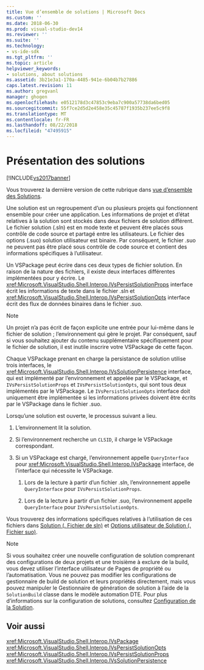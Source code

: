 ```yaml
---
title: Vue d’ensemble de solutions | Microsoft Docs
ms.custom: ''
ms.date: 2018-06-30
ms.prod: visual-studio-dev14
ms.reviewer: ''
ms.suite: ''
ms.technology:
- vs-ide-sdk
ms.tgt_pltfrm: ''
ms.topic: article
helpviewer_keywords:
- solutions, about solutions
ms.assetid: 3b21e3a1-170a-4485-941e-6b04b7b27886
caps.latest.revision: 11
ms.author: gregvanl
manager: ghogen
ms.openlocfilehash: e0512178d3c47853c9eba7c900a57738da6bed05
ms.sourcegitcommit: 55f7ce2d5d2e458e35c45787f1935b237ee5c9f8
ms.translationtype: MT
ms.contentlocale: fr-FR
ms.lasthandoff: 08/22/2018
ms.locfileid: "47495915"
---
```

# <a name="solutions-overview"></a>Présentation des solutions
[!INCLUDE[vs2017banner](../../includes/vs2017banner.md)]

Vous trouverez la dernière version de cette rubrique dans [vue d’ensemble des Solutions](https://docs.microsoft.com/visualstudio/extensibility/internals/solutions-overview).  
  
Une solution est un regroupement d’un ou plusieurs projets qui fonctionnent ensemble pour créer une application. Les informations de projet et d’état relatives à la solution sont stockés dans deux fichiers de solution différent. Le fichier solution (.sln) est en mode texte et peuvent être placés sous contrôle de code source et partagé entre les utilisateurs. Le fichier des options (.suo) solution utilisateur est binaire. Par conséquent, le fichier .suo ne peuvent pas être placé sous contrôle de code source et contient des informations spécifiques à l’utilisateur.  
  
 Un VSPackage peut écrire dans ces deux types de fichier solution. En raison de la nature des fichiers, il existe deux interfaces différentes implémentées pour y écrire. Le <xref:Microsoft.VisualStudio.Shell.Interop.IVsPersistSolutionProps> interface écrit les informations de texte dans le fichier .sln et <xref:Microsoft.VisualStudio.Shell.Interop.IVsPersistSolutionOpts> interface écrit des flux de données binaires dans le fichier .suo.  
  
> [!NOTE]
>  Un projet n’a pas écrit de façon explicite une entrée pour lui-même dans le fichier de solution ; l’environnement qui gère le projet. Par conséquent, sauf si vous souhaitez ajouter du contenu supplémentaire spécifiquement pour le fichier de solution, il est inutile inscrire votre VSPackage de cette façon.  
  
 Chaque VSPackage prenant en charge la persistance de solution utilise trois interfaces, le <xref:Microsoft.VisualStudio.Shell.Interop.IVsSolutionPersistence> interface, qui est implémenté par l’environnement et appelée par le VSPackage, et `IVsPersistSolutionProps` et `IVsPersistSolutionOpts`, qui sont tous deux implémentés par le VSPackage. Le `IVsPersistSolutionOpts` interface doit uniquement être implémentée si les informations privées doivent être écrits par le VSPackage dans le fichier .suo.  
  
 Lorsqu’une solution est ouverte, le processus suivant a lieu.  
  
1.  L’environnement lit la solution.  
  
2.  Si l’environnement recherche un `CLSID`, il charge le VSPackage correspondant.  
  
3.  Si un VSPackage est chargé, l’environnement appelle `QueryInterface` pour <xref:Microsoft.VisualStudio.Shell.Interop.IVsPackage> interface, de l’interface qui nécessite le VSPackage.  
  
    1.  Lors de la lecture à partir d’un fichier .sln, l’environnement appelle `QueryInterface` pour `IVsPersistSolutionProps`.  
  
    2.  Lors de la lecture à partir d’un fichier .suo, l’environnement appelle `QueryInterface` pour `IVsPersistSolutionOpts`.  
  
 Vous trouverez des informations spécifiques relatives à l’utilisation de ces fichiers dans [Solution (. Fichier de sln)](../../extensibility/internals/solution-dot-sln-file.md) et [Options utilisateur de Solution (. Fichier suo)](../../extensibility/internals/solution-user-options-dot-suo-file.md).  
  
> [!NOTE]
>  Si vous souhaitez créer une nouvelle configuration de solution comprenant des configurations de deux projets et une troisième à exclure de la build, vous devez utiliser l’interface utilisateur de Pages de propriété ou l’automatisation. Vous ne pouvez pas modifier les configurations de gestionnaire de build de solution et leurs propriétés directement, mais vous pouvez manipuler le Gestionnaire de génération de solution à l’aide de la `SolutionBuild` classe dans le modèle automation DTE. Pour plus d’informations sur la configuration de solutions, consultez [Configuration de la Solution](../../extensibility/internals/solution-configuration.md).  
  
## <a name="see-also"></a>Voir aussi  
 <xref:Microsoft.VisualStudio.Shell.Interop.IVsPackage>   
 <xref:Microsoft.VisualStudio.Shell.Interop.IVsPersistSolutionOpts>   
 <xref:Microsoft.VisualStudio.Shell.Interop.IVsPersistSolutionProps>   
 <xref:Microsoft.VisualStudio.Shell.Interop.IVsSolutionPersistence>

